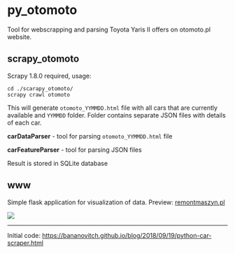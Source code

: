 # py_otomoto
Tool for webscrapping and parsing Toyota Yaris II offers on otomoto.pl website.



## scrapy_otomoto

Scrapy 1.8.0 required, usage: 

```
cd ./scarapy_otomoto/
scrapy crawl otomoto
```

This will generate `otomoto_YYMMDD.html` file with all cars that are currently available and `YYMMDD` folder.  Folder contains  separate JSON files with details of each car.  



**carDataParser** - tool for parsing `otomoto_YYMMDD.html` file

**carFeatureParser** - tool for parsing JSON files

Result is stored in SQLite database

## www

Simple flask application for visualization of data. Preview: [remontmaszyn.pl](http://remontmaszyn.pl)

![](http://remontmaszyn.pl/static/img/mainpage.jpg)



---

Initial code:
https://bananovitch.github.io/blog/2018/09/19/python-car-scraper.html




